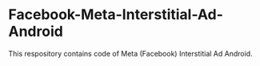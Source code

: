 # Facebook-Meta-Interstitial-Ad-Android
This respository contains code of Meta (Facebook) Interstitial Ad Android.

